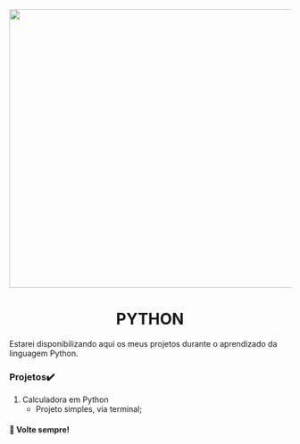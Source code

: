 <div align="center">
<img src="https://user-images.githubusercontent.com/71513260/151648758-ff040416-e554-4311-aa01-aaf090964b6d.png" width="700" height="500"/>
</div>
 
<h1 align="center"> PYTHON</h1>
Estarei disponibilizando aqui os meus projetos durante o aprendizado da linguagem Python.

### Projetos✔️  

1. Calculadora em Python
    - Projeto simples, via terminal;




  
#### 🦅 Volte sempre!
